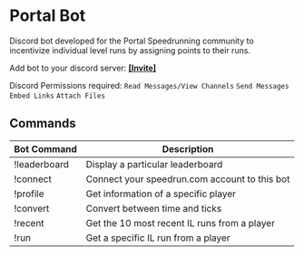 # Portal Bot
Discord bot developed for the Portal Speedrunning community to incentivize individual level runs by assigning points to their runs.

Add bot to your discord server: **[[Invite]](https://discord.com/api/oauth2/authorize?client_id=916508398810443887&permissions=52224&scope=bot)**

Discord Permissions required: ``Read Messages/View Channels`` ``Send Messages`` ``Embed Links`` ``Attach Files``

## Commands
| Bot Command  | Description                                   |
|--------------|-----------------------------------------------|
| !leaderboard | Display a particular leaderboard              |
| !connect     | Connect your speedrun.com account to this bot |
| !profile     | Get information of a specific player          |
| !convert     | Convert between time and ticks                |
| !recent      | Get the 10 most recent IL runs from a player  |
| !run         | Get a specific IL run from a player           |
